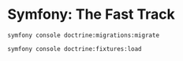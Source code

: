 # Symfony: The Fast Track


```
symfony console doctrine:migrations:migrate

symfony console doctrine:fixtures:load
```
